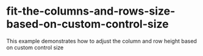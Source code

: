 # fit-the-columns-and-rows-size-based-on-custom-control-size
This example demonstrates how to adjust the column and row height based on custom control size
